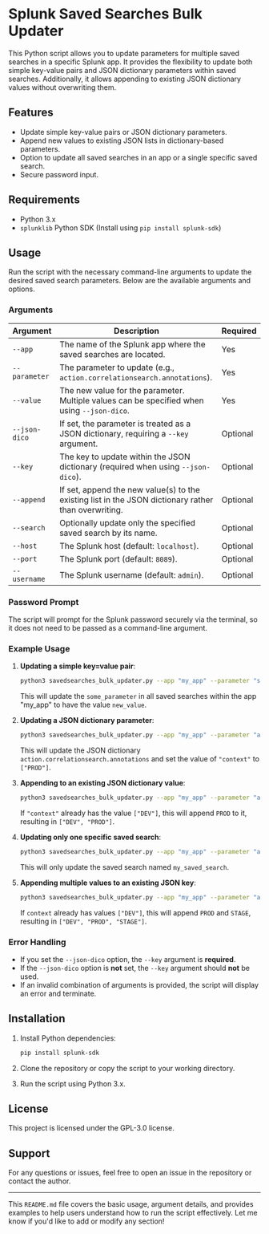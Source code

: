 # Splunk Saved Searches Bulk Updater

This Python script allows you to update parameters for multiple saved searches in a specific Splunk app. It provides the flexibility to update both simple key-value pairs and JSON dictionary parameters within saved searches. Additionally, it allows appending to existing JSON dictionary values without overwriting them.

## Features

- Update simple key-value pairs or JSON dictionary parameters.
- Append new values to existing JSON lists in dictionary-based parameters.
- Option to update all saved searches in an app or a single specific saved search.
- Secure password input.
  
## Requirements

- Python 3.x
- `splunklib` Python SDK (Install using `pip install splunk-sdk`)

## Usage

Run the script with the necessary command-line arguments to update the desired saved search parameters. Below are the available arguments and options.

### Arguments

| Argument       | Description                                                                                          | Required |
|----------------|------------------------------------------------------------------------------------------------------|----------|
| `--app`        | The name of the Splunk app where the saved searches are located.                                       | Yes      |
| `--parameter`  | The parameter to update (e.g., `action.correlationsearch.annotations`).                                | Yes      |
| `--value`      | The new value for the parameter. Multiple values can be specified when using `--json-dico`.            | Yes      |
| `--json-dico`  | If set, the parameter is treated as a JSON dictionary, requiring a `--key` argument.                   | Optional |
| `--key`        | The key to update within the JSON dictionary (required when using `--json-dico`).                      | Optional |
| `--append`     | If set, append the new value(s) to the existing list in the JSON dictionary rather than overwriting.   | Optional |
| `--search`     | Optionally update only the specified saved search by its name.                                         | Optional |
| `--host`       | The Splunk host (default: `localhost`).                                                               | Optional |
| `--port`       | The Splunk port (default: `8089`).                                                                    | Optional |
| `--username`   | The Splunk username (default: `admin`).                                                               | Optional |

### Password Prompt

The script will prompt for the Splunk password securely via the terminal, so it does not need to be passed as a command-line argument.

### Example Usage

1. **Updating a simple key=value pair**:
   ```bash
   python3 savedsearches_bulk_updater.py --app "my_app" --parameter "some_parameter" --value "new_value" --host "localhost" --username "admin"
   ```
   This will update the `some_parameter` in all saved searches within the app "my_app" to have the value `new_value`.

2. **Updating a JSON dictionary parameter**:
   ```bash
   python3 savedsearches_bulk_updater.py --app "my_app" --parameter "action.correlationsearch.annotations" --key "context" --value "PROD" --json-dico --host "localhost" --username "admin"
   ```
   This will update the JSON dictionary `action.correlationsearch.annotations` and set the value of `"context"` to `["PROD"]`.

3. **Appending to an existing JSON dictionary value**:
   ```bash
   python3 savedsearches_bulk_updater.py --app "my_app" --parameter "action.correlationsearch.annotations" --key "context" --value "PROD" --append --json-dico --host "localhost" --username "admin"
   ```
   If `"context"` already has the value `["DEV"]`, this will append `PROD` to it, resulting in `["DEV", "PROD"]`.

4. **Updating only one specific saved search**:
   ```bash
   python3 savedsearches_bulk_updater.py --app "my_app" --parameter "action.correlationsearch.annotations" --key "context" --value "DEV" --json-dico --search "my_saved_search" --host "localhost" --username "admin"
   ```
   This will only update the saved search named `my_saved_search`.

5. **Appending multiple values to an existing JSON key**:
   ```bash
   python3 savedsearches_bulk_updater.py --app "my_app" --parameter "action.correlationsearch.annotations" --key "context" --value "PROD" "STAGE" --append --json-dico --host "localhost" --username "admin"
   ```
   If `context` already has values `["DEV"]`, this will append `PROD` and `STAGE`, resulting in `["DEV", "PROD", "STAGE"]`.

### Error Handling

- If you set the `--json-dico` option, the `--key` argument is **required**.
- If the `--json-dico` option is **not** set, the `--key` argument should **not** be used.
- If an invalid combination of arguments is provided, the script will display an error and terminate.

## Installation

1. Install Python dependencies:
   ```bash
   pip install splunk-sdk
   ```

2. Clone the repository or copy the script to your working directory.

3. Run the script using Python 3.x.

## License

This project is licensed under the GPL-3.0 license.

## Support

For any questions or issues, feel free to open an issue in the repository or contact the author.

---

This `README.md` file covers the basic usage, argument details, and provides examples to help users understand how to run the script effectively. Let me know if you'd like to add or modify any section!

